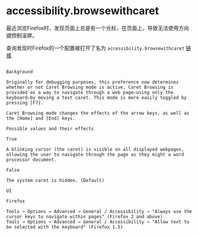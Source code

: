 # accessibility.browsewithcaret

最近浏览Firefox时，发现页面上总是有一个光标，在页面上，导致无法使用方向键控制滚屏。

查询发现时Firefox的一个配置被打开了名为 `accessibility.browsewithcaret` [链接](http://kb.mozillazine.org/Accessibility.browsewithcaret)

  ```man
  
  Background

  Originally for debugging purposes, this preference now determines whether or not Caret Browsing mode is active. Caret Browsing is provided as a way to navigate through a web page—using only the keyboard—by moving a text caret. This mode is more easily toggled by pressing [F7].

  Caret Browsing mode changes the effects of the arrow keys, as well as the [Home] and [End] keys.

  Possible values and their effects

  True

  A blinking cursor (the caret) is visible on all displayed webpages, allowing the user to navigate through the page as they might a word processor document.

  False

  The system caret is hidden. (Default)

  UI

  Firefox

  Tools → Options → Advanced → General / Accessibility → "Always use the cursor keys to navigate within pages" (Firefox 2 and above)
  Tools → Options → Advanced → General / Accessibility → "Allow text to be selected with the keyboard" (Firefox 1.5)   
  
  ```

